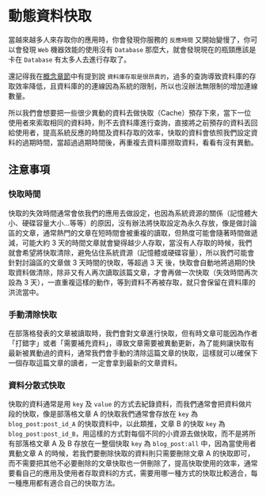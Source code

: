 # 動態資料快取

當越來越多人來存取你的應用時，你會發現你服務的 `反應時間` 又開始變慢了，你可以會發現 `Web` 機器效能的使用沒有 `Database` 那麼大，就會發現現在的瓶頸應該是卡在 `Database` 有太多人去進行存取了。

還記得我在[概念章節](High-Scaling-Websites-Structure-Concept.md)中有提到說 `資料庫存取是很昂貴的`，過多的查詢導致資料庫的存取效率降低，且資料庫的的連線因為系統的限制，所以也沒辦法無限制的增加連線數量。

所以我們會想要把一些很少異動的資料去做快取（Cache）預存下來，當下一位使用者來索取相同的資料時，則不去資料庫進行查詢，直接將之前預存的資料丟回給使用者，提高系統反應的時間及資料存取的效率，快取的資料會依照我們設定資料的過期時間，當超過過期時間後，再重複去資料庫撈取資料，看看有沒有異動。


## 注意事項

### 快取時間

快取的失效時間通常會依我們的應用去做設定，也因為系統資源的關係（記憶體大小、硬碟容量大小...等等）的原因，沒有辦法將快取設定為永久存放，像是做討論區的文章，通常熱門的文章在短時間會被重複的讀取，但熱度可能會隨著時間做遞減，可能大約 3 天的時間文章就會變得越少人存取，當沒有人存取的時候，我們就會希望將快取清除，避免佔住系統資源（記憶體或硬碟容量），所以我們可能會針對討論區的文章做 3 天時間的快取，等超過 3 天 後，快取會自動地將過期的快取資料做清除，除非又有人再次讀取該篇文章，才會再做一次快取（失效時間再次設為 3 天），一直重複這樣的動作，等到資料不再被存取，就只會保留在資料庫的洪流當中。

### 手動清除快取

在部落格發表的文章被讀取時，我們會對文章進行快取，但有時文章可能因為作者「打錯字」或者「需要補充資料」，導致文章需要被異動更新，為了能夠讓快取有最新被異動過的資料，通常我們會手動的清除這篇文章的快取，這樣就可以確保下一個存取這篇文章的讀者，一定會拿到最新的文章資料。

### 資料分散式快取

快取的資料通常是用 `key` 及 `value` 的方式去紀錄資料，而我們通常會把資料做片段的快取，像是部落格文章 A 的快取我們通常會存放在 `key` 為 `blog_post:post_id_A` 的快取資料中，以此類推，文章 B 的快取 `key` 為 `blog_post:post_id_B`，用這樣的方式對每個不同的小資源去做快取，而不是將所有部落格文章 A 及 B 存放在一整個快取 `key` 為 `blog_post:all` 中，因為當使用者異動文章 A 的時候，若我們要刪除快取的資料則只需要刪除文章 A 的快取即可，而不需要把其他不必要刪除的文章快取也一併刪除了，提高快取使用的效率，通常要看自己的應用及使用者存取資料的方式，需要用哪一種方式的快取比較適合，每一種應用都有適合自己的快取方法。
